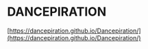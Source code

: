 
# DANCEPIRATION

[https://dancepiration.github.io/Dancepiration/](https://dancepiration.github.io/Dancepiration/)

